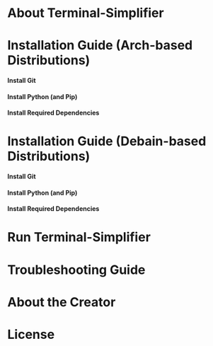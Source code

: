 # About Terminal-Simplifier

# Installation Guide (Arch-based Distributions)

#### Install Git

#### Install Python (and Pip)

#### Install Required Dependencies

# Installation Guide (Debain-based Distributions)

#### Install Git

#### Install Python (and Pip)

#### Install Required Dependencies

# Run Terminal-Simplifier

# Troubleshooting Guide

# About the Creator

# License
